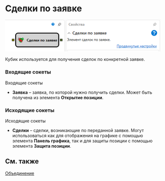 # Сделки по заявке

![Designer Deals on request 00](../../../../../../images/designer_deals_on_request_00.png)

Кубик используется для получения сделок по конкретной заявке.

### Входящие сокеты

Входящие сокеты

- **Заявка** – заявка, по которой нужно получить сделки. Может быть получена из элемента **Открытие позиции**.

### Исходящие сокеты

Исходящие сокеты

- **Сделки** – сделки, возникающие по переданной заявке. Могут использоваться как для отображения на графике с помощью элемента **Панель графика**, так и для защиты позиции с помощью элемента **Защита позиции**.

## См. также

[Объединение](combination.md)
